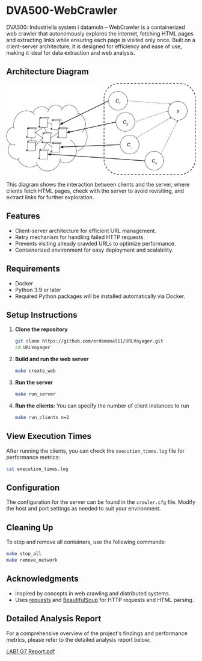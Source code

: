 # DVA500-WebCrawler

DVA500: Industriella system i datamoln – WebCrawler is a containerized web crawler that autonomously explores the internet, fetching HTML pages and extracting links while ensuring each page is visited only once. Built on a client-server architecture, it is designed for efficiency and ease of use, making it ideal for data extraction and web analysis.

## Architecture Diagram

![Architecture Diagram](images/structure.png)

This diagram shows the interaction between clients and the server, where clients fetch HTML pages, check with the server to avoid revisiting, and extract links for further exploration.

## Features

- Client-server architecture for efficient URL management.
- Retry mechanism for handling failed HTTP requests.
- Prevents visiting already crawled URLs to optimize performance.
- Containerized environment for easy deployment and scalability.

## Requirements

- Docker
- Python 3.9 or later
- Required Python packages will be installed automatically via Docker.

## Setup Instructions

1. **Clone the repository**

   ```bash
   git clone https://github.com/erdemonal11/URLVoyager.git
   cd URLVoyager

2. **Build and run the web server**
    ```bash
    make create_web
    
3. **Run the server**
    ```bash
    make run_server
    
4. **Run the clients:**
   You can specify the number of client instances to run
    ```bash
    make run_clients n=2

## View Execution Times

After running the clients, you can check the `execution_times.log` file for performance metrics:

```bash
cat execution_times.log
```

## Configuration

The configuration for the server can be found in the `crawler.cfg` file. Modify the host and port settings as needed to suit your environment.

## Cleaning Up

To stop and remove all containers, use the following commands:

```bash
make stop_all
make remove_network
```

## Acknowledgments

- Inspired by concepts in web crawling and distributed systems.
- Uses [requests](https://docs.python-requests.org/en/latest/) and [BeautifulSoup](https://www.crummy.com/software/BeautifulSoup/bs4/doc/) for HTTP requests and HTML parsing.

## Detailed Analysis Report

For a comprehensive overview of the project's findings and performance metrics, please refer to the detailed analysis report below:

[LAB1 G7 Report.pdf](https://github.com/user-attachments/files/17606721/LAB1.G7.Report.pdf)



    
